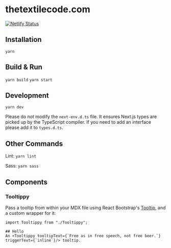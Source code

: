 # thetextilecode.com

[![Netlify Status](https://api.netlify.com/api/v1/badges/69bdacdf-1cd3-4858-94d7-723716dff0b5/deploy-status)](https://app.netlify.com/sites/opensft/deploys)

## Installation

`yarn`

## Build & Run

`yarn build`
`yarn start`

## Development

`yarn dev`

Please do not modify the `next-env.d.ts` file. It ensures Next.js types are picked up by the TypeScript compiler. If you need to add an interface please add it to `types.d.ts`.

## Other Commands

Lint:
`yarn lint`

Sass:
`yarn sass`

## Components

### Tooltippy

Pass a tooltip from within your MDX file using React Bootstrap's [Tooltip](https://react-bootstrap.netlify.app/components/overlays/#tooltips), 
and a custom wrapper for it:

```mdxjs
import Tooltippy from "./Tooltippy";

## Hello
An <Tooltippy tooltipText={`Free as in free speech, not free beer.`} triggerText={`inline`}/> tooltip.
```


